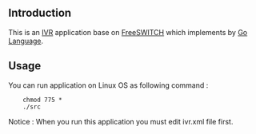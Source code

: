 ## Introduction
This is an [IVR](http://en.wikipedia.org/wiki/Interactive_voice_response) application base on  [FreeSWITCH](http://www.freeswitch.org/) which implements by [Go Language](http://golang.org/).

## Usage

You can run application on Linux OS as following command :

		chmod 775 *
		./src
		
Notice : When you run this application you must edit ivr.xml file first.	


